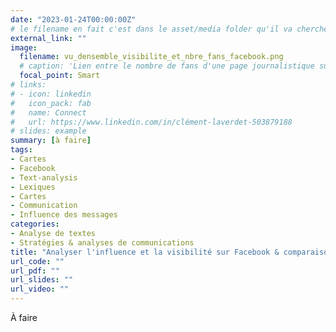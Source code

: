 ```yaml
---
date: "2023-01-24T00:00:00Z"
# le filename en fait c'est dans le asset/media folder qu'il va chercher l'image !
external_link: ""
image:
  filename: vu_densemble_visibilite_et_nbre_fans_facebook.png
  # caption: 'Lien entre le nombre de fans d'une page journalistique sur Facebook et la visibilité de ses publications'
  focal_point: Smart
# links:
# - icon: linkedin
#   icon_pack: fab
#   name: Connect
#   url: https://www.linkedin.com/in/clément-laverdet-503879188
# slides: example
summary: [à faire]
tags:
- Cartes
- Facebook
- Text-analysis
- Lexiques
- Cartes
- Communication
- Influence des messages
categories: 
- Analyse de textes
- Stratégies & analyses de communications
title: "Analyser l'influence et la visibilité sur Facebook & comparaisons entre concurrents"
url_code: ""
url_pdf: ""
url_slides: ""
url_video: ""
---
```

<!--Les textes sont généralement constitués de plusieurs thématiques. L'analyse thématique vise notamment à identifier ces thématiques et à caractériser la composition d'un ensemble de textes (présence ou absence des différentes thématiques).-->

À faire

